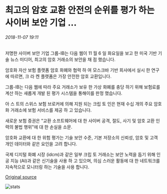 # 최고의 암호 교환 안전의 순위를 평가 하는 사이버 보안 기업 ...

###### 2018-11-07 19:11

저명한 사이버 보안 기업 그룹-IB는 다음 웹이 11 월 6 일 화요일을 보고 한 미국 기반 기술 뉴스 미디어, 최고의 암호 거래소의 보안을 채 점 했습니다.

암호화 자산 보험 플랫폼 암호 화폐와 협력 하 여 모스크바 기반 회사에서 실시 한 연구에 따르면, 크 라 켄 플랫폼은 가장 안전한 암호 교환입니다.

그룹-IB는 다음 웹에 따라 주요 거래소가 보유 한 가상 화폐를 충당 하기 위해 보험료를 계산 하는 새롭게 개발 된 평가 시스템을 통해이를 판정 했습니다.

아 스 트의 스위스 보험 브로커에 의해 지원 되는 크립 토 인은 현재 수십 개의 주요 암호화 거래소에 보험 서비스를 제공 하 고 있습니다.

새로운 보험 증권은 "교환 소프트웨어에 대 한 사이버 공격, 절도, 사기 및 암호 교환 인력의 불법 행위"에 대 한 손실을 소문.

암호화 교환에 대 한 위험 평가는 기술 보안 수준, 기본 저장소의 신뢰성, 암호 및 고객 개인 데이터와 같은 요인을 고려 합니다.

국제 디지털 화폐 시장 (idcm)과 같은 일부 크립 토 거래소는 보안 노력을 돕기 위해 인공 지능 (AI)과 같은 신기술을 사용 하 고 있으며, 의심 스러운 활동에 대 한 네트워크를 지속적으로 모니터링 하는 기술을 사용 합니다.

[Original source](https://cointelegraph.com/news/cybersecurity-firm-ranks-safety-of-top-crypto-exchanges)

![stats](https://c.statcounter.com/11760860/0/a89fa40b/1/ "stats")